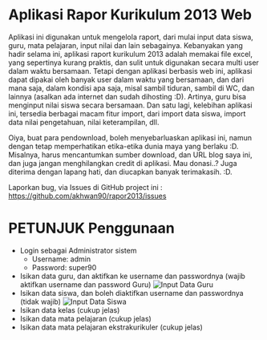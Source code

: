 # Aplikasi Rapor Kurikulum 2013 Web
Aplikasi ini digunakan untuk mengelola raport, dari mulai input data siswa, guru, mata pelajaran, input nilai dan lain sebagainya. Kebanyakan yang hadir selama ini, aplikasi raport kurikulum 2013 adalah memakai file excel, yang sepertinya kurang praktis, dan sulit untuk digunakan secara multi user dalam waktu bersamaan. Tetapi dengan aplikasi berbasis web ini, aplikasi dapat dipakai oleh banyak user dalam waktu yang bersamaan, dan dari mana saja, dalam kondisi apa saja, misal sambil tiduran, sambil di WC, dan lainnya (asalkan ada internet dan sudah dihosting :D). Artinya, guru bisa menginput nilai siswa secara bersamaan. Dan satu lagi, kelebihan aplikasi ini, tersedia berbagai macam fitur import, dari import data siswa, import data nilai pengetahuan, nilai keterampilan, dll.

Oiya, buat para pendownload, boleh menyebarluaskan aplikasi ini, namun dengan tetap memperhatikan etika-etika dunia maya yang berlaku :D. Misalnya, harus mencantumkan sumber download, dan URL blog saya ini, dan juga jangan menghilangkan credit di aplikasi. Mau donasi..? Juga diterima dengan lapang hati, dan diucapkan banyak terimakasih. :D.

Laporkan bug, via Issues di GitHub project ini : https://github.com/akhwan90/rapor2013/issues

# PETUNJUK Penggunaan
* Login sebagai Administrator sistem
  - Username: admin
  - Password: super90
* Isikan data guru, dan aktifkan ke username dan passwordnya (wajib aktifkan username dan password Guru)
  ![Input Data Guru](https://image.ibb.co/c8536U/Screenshot_38.png)
* Isikan data siswa, dan boleh diaktifkan username dan passwordnya (tidak wajib)
  ![Input Data Siswa](https://image.ibb.co/fNUwRU/Screenshot_39.png)
* Isikan data kelas (cukup jelas)
* Isikan data mata pelajaran (cukup jelas)
* Isikan data mata pelajaran ekstrakurikuler (cukup jelas)
